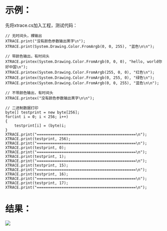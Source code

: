 示例：
==============
先将xtrace.cs加入工程，测试代码：

	// 无时间头，裸输出
	XTRACE.print("没有颜色参数输出黑字\n");
	XTRACE.print(System.Drawing.Color.FromArgb(0, 0, 255), "蓝色\n\n");
	
	// 带颜色输出，有时间头
	XTRACE.printex(System.Drawing.Color.FromArgb(0, 0, 0), "hello, world你好中国\n");
	XTRACE.printex(System.Drawing.Color.FromArgb(255, 0, 0), "红色\n");
	XTRACE.printex(System.Drawing.Color.FromArgb(0, 255, 0), "绿色\n");
	XTRACE.printex(System.Drawing.Color.FromArgb(0, 0, 255), "蓝色\n\n");
	
	// 不带颜色输出，有时间头
	XTRACE.printex("没有颜色参数输出黑字\n\n");
	
	// 二进制数据打印
	byte[] testprint = new byte[256];
	for(int i = 0; i < 256; i++)
	{
	    testprint[i] = (byte)i;
	}
	XTRACE.print("============================================\n");
	XTRACE.print(testprint, 256);
	XTRACE.print("============================================\n");
	XTRACE.print(testprint, 0);
	XTRACE.print("============================================\n");
	XTRACE.print(testprint, 1);
	XTRACE.print("============================================\n");
	XTRACE.print(testprint, 15);
	XTRACE.print("============================================\n");
	XTRACE.print(testprint, 16);
	XTRACE.print("============================================\n");
	XTRACE.print(testprint, 17);
	XTRACE.print("============================================\n");

结果：
===========
![](https://github.com/wjx0912/CppBaseUtils/blob/master/xtrace/c%23/screenshot.png)
